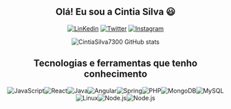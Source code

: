 <div align="center">

  ## Olá! Eu sou a Cintia Silva 😃

  [![LinKedin](https://img.shields.io/badge/LinkedIn-0077B5?style=for-the-badge&logo=linkedin&logoColor=white)](https://www.linkedin.com/in/cintia-silva-762022120/)
  [![Twitter](https://img.shields.io/badge/Twitter-1DA1F2?style=for-the-badge&logo=twitter&logoColor=white)](https://twitter.com/cintiasilva7300)
  [![Instagram](https://img.shields.io/badge/Instagram-E4405F?style=for-the-badge&logo=instagram&logoColor=white)](https://www.instagram.com/cintia_infocus/)

  ![CintiaSilva7300 GitHub stats](https://github-readme-stats.vercel.app/api?username=CintiaSilva7300&show_icons=true&theme=dark)

  ## Tecnologias e ferramentas que tenho conhecimento

  <div style="display:flex; justify-content:center; align-items:center; flex-wrap:wrap;"></br>
    <img alt="JavaScript" src="https://img.shields.io/badge/JavaScript-323330?style=for-the-badge&logo=javascript&logoColor=F7DF1E">
    <img alt="React" src="https://img.shields.io/badge/React-20232A?style=for-the-badge&logo=react&logoColor=61DAFB">
    <img alt="Java" src="https://img.shields.io/badge/Java-ED8B00?style=for-the-badge&logo=java&logoColor=white">
    <img alt="Angular" src="https://img.shields.io/badge/Angular-DD0031?style=for-the-badge&logo=angular&logoColor=white">
    <img alt="Spring" src="https://img.shields.io/badge/Spring-6DB33F?style=for-the-badge&logo=spring&logoColor=white">
    <img alt="PHP" src="https://img.shields.io/badge/PHP-777BB4?style=for-the-badge&logo=php&logoColor=white">
    <img alt="MongoDB" src="https://img.shields.io/badge/MongoDB-4EA94B?style=for-the-badge&logo=mongodb&logoColor=white">
    <img alt="MySQL" src="https://img.shields.io/badge/MySQL-005C84?style=for-the-badge&logo=mysql&logoColor=white">
    <img alt="Linux" src="https://img.shields.io/badge/Linux-FCC624?style=for-the-badge&logo=linux&logoColor=black">
    <img alt="Node.js" src="https://img.shields.io/badge/Node.js-43853D?style=for-the-badge&logo=node.js&logoColor=white">
     <img alt="Node.js" src="https://img.shields.io/badge/Go-00ADD8?style=for-the-badge&logo=go&logoColor=white">
  </div>
</div>


